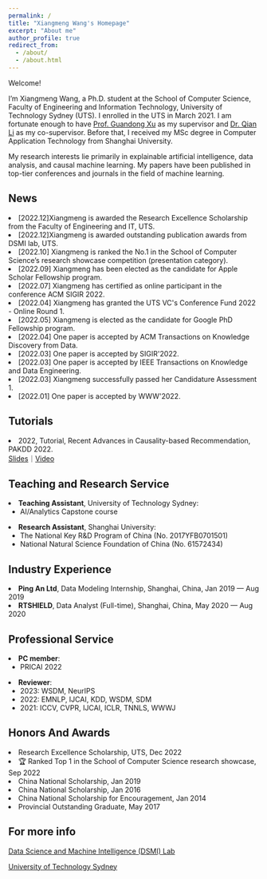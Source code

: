 ```yaml
---
permalink: /
title: "Xiangmeng Wang's Homepage"
excerpt: "About me"
author_profile: true
redirect_from: 
  - /about/
  - /about.html
---
```

Welcome!

I’m Xiangmeng Wang, a Ph.D. student at the School of Computer Science, Faculty of Engineering and Information Technology, University of Technology Sydney (UTS). I enrolled in the UTS in March 2021. I am fortunate enough to have [Prof. Guandong Xu](https://profiles.uts.edu.au/Guandong.Xu) as my supervisor and [Dr. Qian Li](https://sites.google.com/view/qian/) as my co-supervisor. Before that, I received my MSc degree in Computer Application Technology from Shanghai University.

My research interests lie primarily in explainable artificial intelligence, data analysis, and causal machine learning. My papers have been published in top-tier conferences and journals in the field of machine learning.

News
------
<li>[2022.12]Xiangmeng is awarded the Research Excellence Scholarship from the Faculty of Engineering and IT, UTS.</li>
<li>[2022.12]Xiangmeng is awarded outstanding publication awards from DSMI lab, UTS.</li>
<li>[2022.10] Xiangmeng is ranked the No.1 in the School of Computer Science’s research showcase competition (presentation category).</li>
<li>[2022.09] Xiangmeng has been elected as the candidate for Apple Scholar Fellowship program.</li>
<li>[2022.07] Xiangmeng has certified as online participant in the conference ACM SIGIR 2022.</li>
<li>[2022.04] Xiangmeng has granted the UTS VC's Conference Fund 2022 - Online Round 1.</li>
<li>[2022.05] Xiangmeng is elected as the candidate for Google PhD Fellowship program.</li>
<li>[2022.04] One paper is accepted by ACM Transactions on Knowledge Discovery from Data.</li>
<li>[2022.03] One paper is accepted by SIGIR'2022.</li>
<li>[2022.03] One paper is accepted by IEEE Transactions on Knowledge and Data Engineering.</li>
<li>[2022.03] Xiangmeng successfully passed her Candidature Assessment 1.</li>
<li>[2022.01] One paper is accepted by WWW'2022.</li>

Tutorials
------
<li> 2022, Tutorial, Recent Advances in Causality-based Recommendation, PAKDD 2022.
<br><a href="https://drive.google.com/file/d/1hN1_7S-eSiEUDJe-HHKOGKTGFLYbcU8S/view?usp=sharing">Slides</a>｜<a href="https://www.youtube.com/watch?v=s4Z12CBYwO8">Video</a>
</li>

Teaching and Research Service
------
<li><strong>Teaching Assistant</strong>, University of Technology Sydney:
  <ul>
  <li>AI/Analytics Capstone course</li>
  </ul>
</li>
<li><strong>Research Assistant</strong>, Shanghai University:
  <ul>
  <li>The National Key R&D Program of China (No. 2017YFB0701501)</li>
  <li>National Natural Science Foundation of China (No. 61572434)</li> 
  </ul>
</li>

Industry Experience
------
<li><strong>Ping An Ltd</strong>, Data Modeling Internship, Shanghai, China, Jan 2019 — Aug 2019</li>
<li><strong>RTSHIELD</strong>, Data Analyst (Full-time), Shanghai, China, May 2020 — Aug 2020</li>

Professional Service
------
<li><strong>PC member</strong>:
  <ul>
  <li>PRICAI 2022</li>
  </ul>
</li>
<li><strong>Reviewer</strong>:
  <ul>
  <li>2023: WSDM, NeurIPS</li>
  <li>2022: EMNLP, IJCAI, KDD, WSDM, SDM</li>
  <li>2021: ICCV, CVPR, IJCAI, ICLR, TNNLS, WWWJ</li>
  </ul>
</li>

Honors And Awards
------
<li>Research Excellence Scholarship, UTS, Dec 2022</li>
<li>🏆 Ranked Top 1 in the School of Computer Science research showcase, Sep 2022</li>
<li>China National Scholarship, Jan 2019</li>
<li>China National Scholarship, Jan 2016</li>
<li>China National Scholarship for Encouragement, Jan 2014</li>
<li>Provincial Outstanding Graduate, May 2017</li>

For more info
------
[Data Science and Machine Intelligence (DSMI) Lab](http://dsmi.tech/)

[University of Technology Sydney](https://www.uts.edu.au/)


<script type='text/javascript' id='clustrmaps' src='//cdn.clustrmaps.com/map_v2.js?cl=ffffff&w=a&t=n&d=edJENQE-YAplJdSplPtr5U3kvY7G0GzS18sPk7RADCg&co=97aebf&cmo=d13333&cmn=ffe40d'></script>